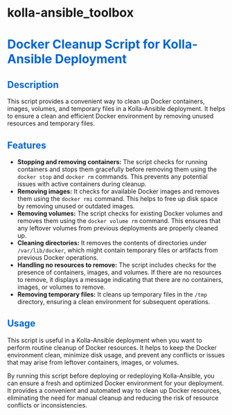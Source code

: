 # kolla-ansible_toolbox
<h1 style="color: #0366d6;">Docker Cleanup Script for Kolla-Ansible Deployment</h1>

<h2 style="color: #0366d6;">Description</h2>

<p>
    This script provides a convenient way to clean up Docker containers, images, volumes, and temporary files in a Kolla-Ansible deployment. It helps to ensure a clean and efficient Docker environment by removing unused resources and temporary files.
</p>

<h2 style="color: #0366d6;">Features</h2>

<ul>
    <li>
        <strong>Stopping and removing containers:</strong> The script checks for running containers and stops them gracefully before removing them using the <code>docker stop</code> and <code>docker rm</code> commands. This prevents any potential issues with active containers during cleanup.
    </li>
    <li>
        <strong>Removing images:</strong> It checks for available Docker images and removes them using the <code>docker rmi</code> command. This helps to free up disk space by removing unused or outdated images.
    </li>
    <li>
        <strong>Removing volumes:</strong> The script checks for existing Docker volumes and removes them using the <code>docker volume rm</code> command. This ensures that any leftover volumes from previous deployments are properly cleaned up.
    </li>
    <li>
        <strong>Cleaning directories:</strong> It removes the contents of directories under <code>/var/lib/docker</code>, which might contain temporary files or artifacts from previous Docker operations.
    </li>
    <li>
        <strong>Handling no resources to remove:</strong> The script includes checks for the presence of containers, images, and volumes. If there are no resources to remove, it displays a message indicating that there are no containers, images, or volumes to remove.
    </li>
    <li>
        <strong>Removing temporary files:</strong> It cleans up temporary files in the <code>/tmp</code> directory, ensuring a clean environment for subsequent operations.
    </li>
</ul>

<h2 style="color: #0366d6;">Usage</h2>

<p>
    This script is useful in a Kolla-Ansible deployment when you want to perform routine cleanup of Docker resources. It helps to keep the Docker environment clean, minimize disk usage, and prevent any conflicts or issues that may arise from leftover containers, images, or volumes.
</p>

<p>
    By running this script before deploying or redeploying Kolla-Ansible, you can ensure a fresh and optimized Docker environment for your deployment. It provides a convenient and automated way to clean up Docker resources, eliminating the need for manual cleanup and reducing the risk of resource conflicts or inconsistencies.
</p>
